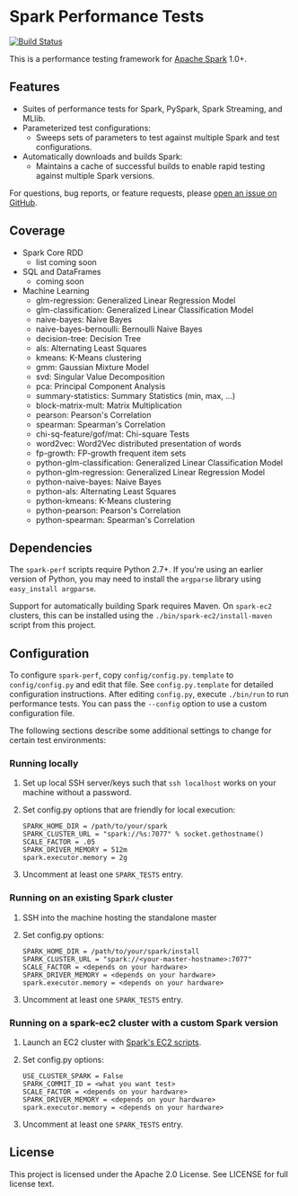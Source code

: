 # Spark Performance Tests

[![Build Status](https://travis-ci.org/databricks/spark-perf.svg?branch=master)](https://travis-ci.org/databricks/spark-perf)

This is a performance testing framework for [Apache Spark](http://spark.apache.org) 1.0+.

## Features

- Suites of performance tests for Spark, PySpark, Spark Streaming, and MLlib.
- Parameterized test configurations:
   - Sweeps sets of parameters to test against multiple Spark and test configurations.
- Automatically downloads and builds Spark:
   - Maintains a cache of successful builds to enable rapid testing against multiple Spark versions.

For questions, bug reports, or feature requests, please [open an issue on GitHub](https://github.com/databricks/spark-perf/issues).

## Coverage

- Spark Core RDD
  - list coming soon
- SQL and DataFrames
  - coming soon
- Machine Learning
  - glm-regression: Generalized Linear Regression Model
  - glm-classification: Generalized Linear Classification Model
  - naive-bayes: Naive Bayes
  - naive-bayes-bernoulli: Bernoulli Naive Bayes
  - decision-tree: Decision Tree
  - als: Alternating Least Squares
  - kmeans: K-Means clustering
  - gmm: Gaussian Mixture Model
  - svd: Singular Value Decomposition
  - pca: Principal Component Analysis
  - summary-statistics: Summary Statistics (min, max, ...)
  - block-matrix-mult: Matrix Multiplication
  - pearson: Pearson's Correlation
  - spearman: Spearman's Correlation
  - chi-sq-feature/gof/mat: Chi-square Tests
  - word2vec: Word2Vec distributed presentation of words
  - fp-growth: FP-growth frequent item sets
  - python-glm-classification: Generalized Linear Classification Model
  - python-glm-regression: Generalized Linear Regression Model
  - python-naive-bayes: Naive Bayes
  - python-als: Alternating Least Squares
  - python-kmeans: K-Means clustering
  - python-pearson: Pearson's Correlation
  - python-spearman: Spearman's Correlation


## Dependencies

The `spark-perf` scripts require Python 2.7+.  If you're using an earlier version of Python, you may need to install the `argparse` library using `easy_install argparse`.

Support for automatically building Spark requires Maven.  On `spark-ec2` clusters, this can be installed using the `./bin/spark-ec2/install-maven` script from this project.


## Configuration

To configure `spark-perf`, copy `config/config.py.template` to `config/config.py` and edit that file.  See `config.py.template` for detailed configuration instructions.  After editing `config.py`, execute `./bin/run` to run performance tests.  You can pass the `--config` option to use a custom configuration file.

The following sections describe some additional settings to change for certain test environments:

### Running locally

1. Set up local SSH server/keys such that `ssh localhost` works on your machine without a password.
2. Set config.py options that are friendly for local execution:

   ```
   SPARK_HOME_DIR = /path/to/your/spark
   SPARK_CLUSTER_URL = "spark://%s:7077" % socket.gethostname()
   SCALE_FACTOR = .05
   SPARK_DRIVER_MEMORY = 512m
   spark.executor.memory = 2g
   ```
3. Uncomment at least one `SPARK_TESTS` entry.

### Running on an existing Spark cluster
1. SSH into the machine hosting the standalone master
2. Set config.py options:

   ```
   SPARK_HOME_DIR = /path/to/your/spark/install
   SPARK_CLUSTER_URL = "spark://<your-master-hostname>:7077"
   SCALE_FACTOR = <depends on your hardware>
   SPARK_DRIVER_MEMORY = <depends on your hardware>
   spark.executor.memory = <depends on your hardware>
   ```
3. Uncomment at least one `SPARK_TESTS` entry.

### Running on a spark-ec2 cluster with a custom Spark version
1. Launch an EC2 cluster with [Spark's EC2 scripts](https://spark.apache.org/docs/latest/ec2-scripts.html).
2. Set config.py options:

   ```
   USE_CLUSTER_SPARK = False
   SPARK_COMMIT_ID = <what you want test>
   SCALE_FACTOR = <depends on your hardware>
   SPARK_DRIVER_MEMORY = <depends on your hardware>
   spark.executor.memory = <depends on your hardware>
   ```
3. Uncomment at least one `SPARK_TESTS` entry.


## License

This project is licensed under the Apache 2.0 License. See LICENSE for full license text.

